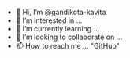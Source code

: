 - 👋 Hi, I’m @gandikota-kavita
- 👀 I’m interested in ...
- 🌱 I’m currently learning ...
- 💞️ I’m looking to collaborate on ...
- 📫 How to reach me ...
"GitHub"
<!---
gandikota-kavita/gandikota-kavita is a ✨ special ✨ repository because its `README.md` (this file) appears on your GitHub profile.
You can click the Preview link to take a look at your changes.
--->
